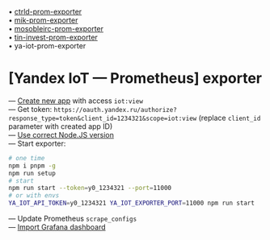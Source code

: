 • [ctrld-prom-exporter](https://github.com/k03mad/ctrld-prom-exporter) \
• [mik-prom-exporter](https://github.com/k03mad/mik-prom-exporter) \
• [mosobleirc-prom-exporter](https://github.com/k03mad/mosobleirc-prom-exporter) \
• [tin-invest-prom-exporter](https://github.com/k03mad/tin-invest-prom-exporter) \
• ya-iot-prom-exporter

# [Yandex IoT — Prometheus] exporter

— [Create new app](https://oauth.yandex.ru/client/new) with access `iot:view` \
— Get token: `https://oauth.yandex.ru/authorize?response_type=token&client_id=1234321&scope=iot:view` (replace `client_id` parameter with created app ID) \
— [Use correct Node.JS version](.nvmrc) \
— Start exporter:

```bash
# one time
npm i pnpm -g
npm run setup
# start
npm run start --token=y0_1234321 --port=11000
# or with envs
YA_IOT_API_TOKEN=y0_1234321 YA_IOT_EXPORTER_PORT=11000 npm run start
```

— Update Prometheus `scrape_configs` \
— [Import Grafana dashboard](grafana.json)
